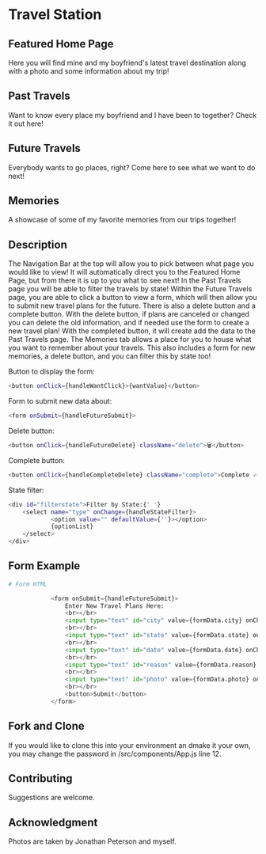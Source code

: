 # Travel Station

## Featured Home Page

Here you will find mine and my boyfriend's latest travel destination along with a photo and some information about my trip!

## Past Travels

Want to know every place my boyfriend and I have been to together? Check it out here!

## Future Travels

Everybody wants to go places, right? Come here to see what we want to do next!

## Memories

A showcase of some of my favorite memories from our trips together!


## Description

The Navigation Bar at the top will allow you to pick between what page you would like to view! It will automatically direct you to the Featured Home Page, but from there it is up to you what to see next!
In the Past Travels page you will be able to filter the travels by state!
Within the Future Travels page, you are able to click a button to view a form, which will then allow you to submit new travel plans for the future. There is also a delete button and a complete button. With the delete button, if plans are canceled or changed you can delete the old information, and if needed use the form to create a new travel plan! With the completed button, it will create add the data to the Past Travels page.
The Memories tab allows a place for you to house what you want to remember about your travels. This also includes a form for new memories, a delete button, and you can filter this by state too!

Button to display the form:
```bash
<button onClick={handleWantClick}>{wantValue}</button>
```

Form to submit new data about:
```bash
<form onSubmit={handleFutureSubmit}>
```

Delete button:
```bash
<button onClick={handleFutureDelete} className="delete">🗑️</button>
```

Complete button:
```bash
<button onClick={handleCompleteDelete} className="complete">Complete 🗸</button>
```

State filter:
```bash
<div id="filterstate">Filter by State:{' '}
    <select name="type" onChange={handleStateFilter}>
            <option value="" defaultValue={''}></option>
            {optionList}
    </select>
</div>
```

## Form Example

```python
# Form HTML

            <form onSubmit={handleFutureSubmit}>
                Enter New Travel Plans Here:
                <br></br>
                <input type="text" id="city" value={formData.city} onChange={handleFutureChange} placeholder="City/Activity"/>
                <br></br>
                <input type="text" id="state" value={formData.state} onChange={handleFutureChange} placeholder="State"/>
                <br></br>
                <input type="text" id="date" value={formData.date} onChange={handleFutureChange} placeholder="Date"/>
                <br></br>
                <input type="text" id="reason" value={formData.reason} onChange={handleFutureChange} placeholder="Reason for the trip"/>
                <br></br>
                <input type="text" id="photo" value={formData.photo} onChange={handleFutureChange} placeholder="Image URL"/>
                <br></br>
                <button>Submit</button>
            </form>
```

## Fork and Clone
If you would like to clone this into your environment an dmake it your own, you may change the password in /src/components/App.js line 12.

## Contributing

Suggestions are welcome.

## Acknowledgment
Photos are taken by Jonathan Peterson and myself.
